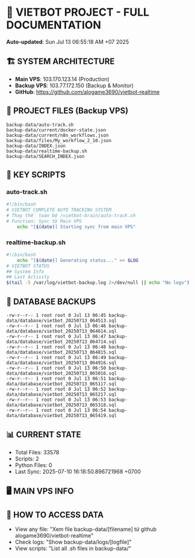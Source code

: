 # 🤖 VIETBOT PROJECT - FULL DOCUMENTATION
**Auto-updated**: Sun Jul 13 06:55:18 AM +07 2025

## 🏗️ SYSTEM ARCHITECTURE
- **Main VPS**: 103.170.123.14 (Production)
- **Backup VPS**: 103.77.172.150 (Backup & Monitor)
- **GitHub**: https://github.com/alogame3690/vietbot-realtime

## 📁 PROJECT FILES (Backup VPS)
```
backup-data/auto-track.sh
backup-data/current/docker-state.json
backup-data/current/n8n_workflows.json
backup-data/files/My_workflow_2_10.json
backup-data/INDEX.json
backup-data/realtime-backup.sh
backup-data/SEARCH_INDEX.json
```

## 🔧 KEY SCRIPTS
### auto-track.sh
```bash
#!/bin/bash
# VIETBOT COMPLETE AUTO TRACKING SYSTEM
# Thay thế toàn bộ /vietbot-brain/auto-track.sh
# Function: Sync từ Main VPS
    echo "[$(date)] Starting sync from main VPS"
```
### realtime-backup.sh
```bash
#!/bin/bash
    echo "[$(date)] Generating status..." >> $LOG
# VIETBOT STATUS
## System Info
## Last Activity
$(tail -5 /var/log/vietbot-backup.log 2>/dev/null || echo "No logs")
```

## 💾 DATABASE BACKUPS
```
-rw-r--r-- 1 root root 0 Jul 13 06:45 backup-data/database/vietbot_20250713_064513.sql
-rw-r--r-- 1 root root 0 Jul 13 06:46 backup-data/database/vietbot_20250713_064614.sql
-rw-r--r-- 1 root root 0 Jul 13 06:47 backup-data/database/vietbot_20250713_064714.sql
-rw-r--r-- 1 root root 0 Jul 13 06:48 backup-data/database/vietbot_20250713_064815.sql
-rw-r--r-- 1 root root 0 Jul 13 06:49 backup-data/database/vietbot_20250713_064916.sql
-rw-r--r-- 1 root root 0 Jul 13 06:50 backup-data/database/vietbot_20250713_065016.sql
-rw-r--r-- 1 root root 0 Jul 13 06:51 backup-data/database/vietbot_20250713_065117.sql
-rw-r--r-- 1 root root 0 Jul 13 06:52 backup-data/database/vietbot_20250713_065217.sql
-rw-r--r-- 1 root root 0 Jul 13 06:53 backup-data/database/vietbot_20250713_065318.sql
-rw-r--r-- 1 root root 0 Jul 13 06:54 backup-data/database/vietbot_20250713_065419.sql
```

## 📊 CURRENT STATE
- Total Files: 33578
- Scripts: 2
- Python Files: 0
- Last Sync: 2025-07-10 16:18:50.896721968 +0700

## 🖥️ MAIN VPS INFO


## 🚨 HOW TO ACCESS DATA
- View any file: "Xem file backup-data/[filename] từ github alogame3690/vietbot-realtime"
- Check logs: "Show backup-data/logs/[logfile]"
- View scripts: "List all .sh files in backup-data/"
